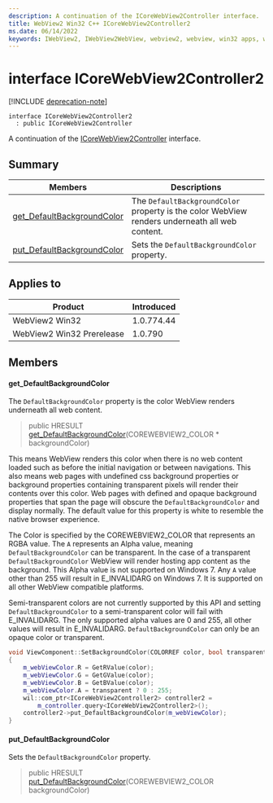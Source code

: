 ```yaml
---
description: A continuation of the ICoreWebView2Controller interface.
title: WebView2 Win32 C++ ICoreWebView2Controller2
ms.date: 06/14/2022
keywords: IWebView2, IWebView2WebView, webview2, webview, win32 apps, win32, edge, ICoreWebView2, ICoreWebView2Controller, browser control, edge html, ICoreWebView2Controller2
---
```


# interface ICoreWebView2Controller2

[!INCLUDE [deprecation-note](../includes/deprecation-note.md)]

```
interface ICoreWebView2Controller2
  : public ICoreWebView2Controller
```

A continuation of the [ICoreWebView2Controller](icorewebview2controller.md) interface.

## Summary

 Members                        | Descriptions
--------------------------------|---------------------------------------------
[get_DefaultBackgroundColor](#get_defaultbackgroundcolor) | The `DefaultBackgroundColor` property is the color WebView renders underneath all web content.
[put_DefaultBackgroundColor](#put_defaultbackgroundcolor) | Sets the `DefaultBackgroundColor` property.

## Applies to

Product                         | Introduced
--------------------------------|---------------------------------------------
WebView2 Win32            |    1.0.774.44
WebView2 Win32 Prerelease |    1.0.790

## Members

#### get_DefaultBackgroundColor

The `DefaultBackgroundColor` property is the color WebView renders underneath all web content.

> public HRESULT [get_DefaultBackgroundColor](#get_defaultbackgroundcolor)(COREWEBVIEW2_COLOR * backgroundColor)

This means WebView renders this color when there is no web content loaded such as before the initial navigation or between navigations. This also means web pages with undefined css background properties or background properties containing transparent pixels will render their contents over this color. Web pages with defined and opaque background properties that span the page will obscure the `DefaultBackgroundColor` and display normally. The default value for this property is white to resemble the native browser experience.

The Color is specified by the COREWEBVIEW2_COLOR that represents an RGBA value. The `A` represents an Alpha value, meaning `DefaultBackgroundColor` can be transparent. In the case of a transparent `DefaultBackgroundColor` WebView will render hosting app content as the background. This Alpha value is not supported on Windows 7. Any `A` value other than 255 will result in E_INVALIDARG on Windows 7. It is supported on all other WebView compatible platforms.

Semi-transparent colors are not currently supported by this API and setting `DefaultBackgroundColor` to a semi-transparent color will fail with E_INVALIDARG. The only supported alpha values are 0 and 255, all other values will result in E_INVALIDARG. `DefaultBackgroundColor` can only be an opaque color or transparent.

```cpp
void ViewComponent::SetBackgroundColor(COLORREF color, bool transparent)
{
    m_webViewColor.R = GetRValue(color);
    m_webViewColor.G = GetGValue(color);
    m_webViewColor.B = GetBValue(color);
    m_webViewColor.A = transparent ? 0 : 255;
    wil::com_ptr<ICoreWebView2Controller2> controller2 =
        m_controller.query<ICoreWebView2Controller2>();
    controller2->put_DefaultBackgroundColor(m_webViewColor);
}
```

#### put_DefaultBackgroundColor

Sets the `DefaultBackgroundColor` property.

> public HRESULT [put_DefaultBackgroundColor](#put_defaultbackgroundcolor)(COREWEBVIEW2_COLOR backgroundColor)

